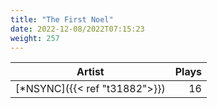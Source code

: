```yaml
---
title: "The First Noel"
date: 2022-12-08/2022T07:15:23
weight: 257
---
```




 Artist | Plays 
----- | -----:
[*NSYNC]({{< ref "t31882">}}) | 16
